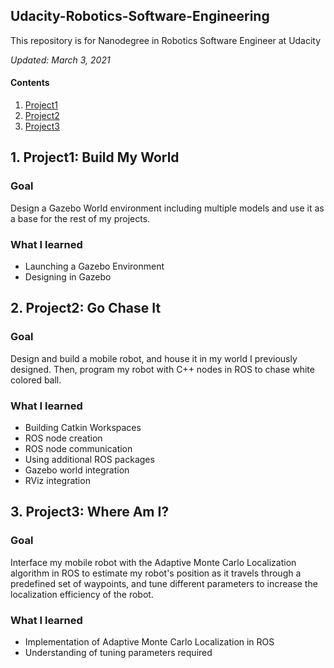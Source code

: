 ## Udacity-Robotics-Software-Engineering

This repository is for Nanodegree in Robotics Software Engineer at Udacity

*Updated: March 3, 2021*

#### Contents

1. [Project1](#project1)
2. [Project2](#project2)
3. [Project3](#project3)

<a name="project1"/>

## 1. Project1: Build My World

### Goal

Design a Gazebo World environment including multiple models and use it as a base for the rest of my projects.

### What I learned
- Launching a Gazebo Environment
- Designing in Gazebo

<a name="project2"/>

## 2. Project2: Go Chase It

### Goal

Design and build a mobile robot, and house it in my world I previously designed. Then, program my robot with C++ nodes in ROS to chase white colored ball.

### What I learned
- Building Catkin Workspaces
- ROS node creation
- ROS node communication
- Using additional ROS packages
- Gazebo world integration
- RViz integration

<a name="project3"/>

## 3. Project3: Where Am I?

### Goal

Interface my mobile robot with the Adaptive Monte Carlo Localization algorithm in ROS to estimate my robot's position as it travels through a predefined set of waypoints, and tune different parameters to increase the localization efficiency of the robot.

### What I learned
- Implementation of Adaptive Monte Carlo Localization in ROS
- Understanding of tuning parameters required
